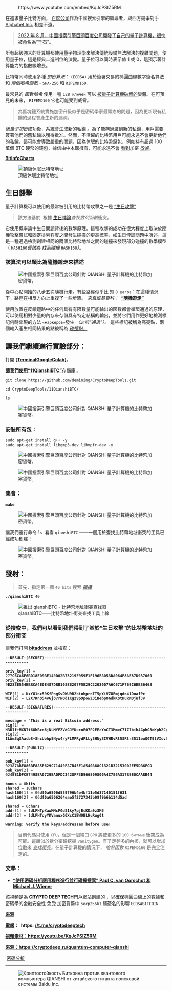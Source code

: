 <!-- wp:embed {"url":"https://www.youtube.com/embed/KqJcPSIZ5RM","type":"rich","providerNameSlug":"вставить-обработчик","responsive":true,"className":"wp-embed-aspect-16-9 wp-has-aspect-ratio"} -->
<figure class="wp-block-embed is-type-rich is-provider-вставить-обработчик wp-block-embed-вставить-обработчик wp-embed-aspect-16-9 wp-has-aspect-ratio"><div class="wp-block-embed__wrapper">
https://www.youtube.com/embed/KqJcPSIZ5RM
</div></figure>
<!-- /wp:embed -->

<!-- wp:paragraph -->
<p>在追求量子比特方面，&nbsp;<a href="https://en.wikipedia.org/wiki/Baidu">百度公司</a>作為中國搜索引擎的領導者，與西方競爭對手<a href="https://en.wikipedia.org/wiki/Alphabet_Inc.">Alphabet Inc.</a>&nbsp;相差不遠。&nbsp;</p>
<!-- /wp:paragraph -->

<!-- wp:quote -->
<blockquote class="wp-block-quote"><!-- wp:paragraph -->
<p><a href="https://www.reuters.com/technology/chinas-baidu-reveals-its-first-quantum-computer-called-qianshi-2022-08-25/" target="_blank" rel="noreferrer noopener">2022 年 8 月，中國搜索引擎巨頭百度公司開發了自己的量子計算機，很快被命名為“千石”。</a></p>
<!-- /wp:paragraph --></blockquote>
<!-- /wp:quote -->

<!-- wp:paragraph -->
<p>所有超級強大的計算機都使用量子物理學來解決傳統設備無法解決的複雜問題，使用量子位，這是經典二進制位的演變。量子位可以同時表示值 1 或 0，這預示著計算能力的指數級增長。</p>
<!-- /wp:paragraph -->

<!-- wp:paragraph -->
<p>比特幣同時使用多種&nbsp;<em>加密算法</em>：&nbsp;<code>(ECDSA)</code>&nbsp;用於簽署交易的橢圓曲線數字簽名算法和&nbsp;<em>兩個哈希函數</em>&nbsp;-&nbsp;<code>SHA-256</code>&nbsp;和&nbsp;<code>RIPEMD160</code>.</p>
<!-- /wp:paragraph -->

<!-- wp:paragraph -->
<p>最常見的&nbsp;<em>函數哈希</em>&nbsp;使用一種&nbsp;<code>128 ключей</code>&nbsp;可以&nbsp;<a href="https://www.cnet.com/science/quantum-hackers-could-break-bitcoin-in-minutes-but-dont-panic-just-yet/" target="_blank" rel="noreferrer noopener"><u>被量子計算機破解的</u></a>變體。在可預見的未來，&nbsp;<code>RIPEMD160</code>&nbsp;它也可能受到威脅。</p>
<!-- /wp:paragraph -->

<!-- wp:quote -->
<blockquote class="wp-block-quote"><!-- wp:paragraph -->
<p>為區塊鏈系統實施加密升級似乎是密碼學家最頭疼的問題，因為更新現有私鑰的過程會產生新的漏洞。</p>
<!-- /wp:paragraph --></blockquote>
<!-- /wp:quote -->

<!-- wp:paragraph -->
<p><em>後量子加密</em>成功後，系統會生成新的私鑰&nbsp;。為了能夠過渡到新的私鑰，用戶需要簽署他們的舊私鑰以獲得批准。然而，不活躍的比特幣用戶可能永遠不會更新他們的私鑰，這可能會導致嚴重的問題，因為休眠的比特幣錢包，例如持有超過 100 萬個 BTC 硬幣的錢包，據信由中本聰擁有，可能永遠不會&nbsp;<a href="https://en.wikipedia.org/wiki/Satoshi_Nakamoto" target="_blank" rel="noreferrer noopener"><u>看到</u></a>加密&nbsp;<em><u>改進</u></em>。</p>
<!-- /wp:paragraph -->

<!-- wp:paragraph -->
<p><strong><a href="https://bitinfocharts.com/top-100-dormant_7y-bitcoin-addresses.html" target="_blank" rel="noreferrer noopener">BitInfoCharts</a></strong></p>
<!-- /wp:paragraph -->

<!-- wp:image -->
<figure class="wp-block-image"><img src="https://habrastorage.org/r/w1560/getpro/habr/upload_files/1c6/d1f/895/1c6d1f895ca8b4d2f9243e83037e4af3.png" alt="頂級休眠比特幣地址" title="頂級休眠比特幣地址"/><figcaption class="wp-element-caption">頂級休眠比特幣地址</figcaption></figure>
<!-- /wp:image -->

<!-- wp:heading -->
<h2>生日襲擊</h2>
<!-- /wp:heading -->

<!-- wp:paragraph -->
<p>量子計算機可以使用的最常被引用的比特幣攻擊之一是&nbsp;<a href="https://ru.wikipedia.org/wiki/%D0%90%D1%82%D0%B0%D0%BA%D0%B0_%C2%AB%D0%B4%D0%BD%D0%B5%D0%B9_%D1%80%D0%BE%D0%B6%D0%B4%D0%B5%D0%BD%D0%B8%D1%8F%C2%BB" target="_blank" rel="noreferrer noopener"><u>“生日攻擊”</u></a></p>
<!-- /wp:paragraph -->

<!-- wp:quote -->
<blockquote class="wp-block-quote"><!-- wp:paragraph -->
<p>該方法基於&nbsp;&nbsp;根據&nbsp;<a href="https://ru.wikipedia.org/wiki/%D0%9F%D0%B0%D1%80%D0%B0%D0%B4%D0%BE%D0%BA%D1%81_%D0%B4%D0%BD%D0%B5%D0%B9_%D1%80%D0%BE%D0%B6%D0%B4%D0%B5%D0%BD%D0%B8%D1%8F" target="_blank" rel="noreferrer noopener"><u>生日悖論</u></a><em>查找散列函數</em>衝突。<a href="https://ru.wikipedia.org/wiki/%D0%9F%D0%B0%D1%80%D0%B0%D0%B4%D0%BE%D0%BA%D1%81_%D0%B4%D0%BD%D0%B5%D0%B9_%D1%80%D0%BE%D0%B6%D0%B4%D0%B5%D0%BD%D0%B8%D1%8F" target="_blank" rel="noreferrer noopener"><u></u></a></p>
<!-- /wp:paragraph --></blockquote>
<!-- /wp:quote -->

<!-- wp:paragraph -->
<p>它使用概率論中生日問題背後的數學原理。這種攻擊的成功在很大程度上取決於隨機攻擊嘗試和固定排列程度之間發生碰撞的更高概率，如生日悖論問題中所述，這是一種通過檢測創建相同的兩個比特幣地址之間的碰撞來發現部分碰撞的數學模型（&nbsp;<code>HASH160</code><em>嘗試為 找到碰撞&nbsp;</em><code>HASH160</code><em>）</em>。</p>
<!-- /wp:paragraph -->

<!-- wp:heading {"level":3} -->
<h3>該算法可以類比為隨機遊走來描述</h3>
<!-- /wp:heading -->

<!-- wp:image -->
<figure class="wp-block-image"><img src="https://habrastorage.org/getpro/habr/upload_files/372/730/732/372730732a524eceb6abf2c43d6d4066.gif" alt="中國搜索引擎巨頭百度公司針對 QIANSHI 量子計算機的比特幣加密貨幣。"/></figure>
<!-- /wp:image -->

<!-- wp:paragraph -->
<p>從中心點開始的八步五次隨機行走。有些路徑似乎比 短&nbsp;<code>8 шагов</code>：在這種情況下，路徑在相反方向上重複了一些步驟。&nbsp;<em>來自維基百科：&nbsp;&nbsp;</em><a href="https://ru.wikipedia.org/wiki/%D0%A1%D0%BB%D1%83%D1%87%D0%B0%D0%B9%D0%BD%D0%BE%D0%B5_%D0%B1%D0%BB%D1%83%D0%B6%D0%B4%D0%B0%D0%BD%D0%B8%D0%B5" target="_blank" rel="noreferrer noopener"><strong><u>“隨機遊走”</u></strong></a></p>
<!-- /wp:paragraph -->

<!-- wp:paragraph -->
<p>使用放置在反饋迴路中的任何具有有限數量可能輸出的函數都會循環通過的原理，可以使用相對少量的內存來存儲具有特定結構的輸出，並將它們用作更好地檢測標記何時出現的方法&nbsp;<code>«маркеров»</code>發生&nbsp;<em>（之前“通過”）。</em>&nbsp;這些標記被稱為高亮點，兩個輸入產生相同結果的點被稱為&nbsp;<em><u>碰撞點。</u></em></p>
<!-- /wp:paragraph -->

<!-- wp:heading -->
<h2>讓我們繼續進行實驗部分：</h2>
<!-- /wp:heading -->

<!-- wp:paragraph -->
<p>打開&nbsp;<a href="https://github.com/demining/TerminalGoogleColab" target="_blank" rel="noreferrer noopener"><strong>[TerminalGoogleColab]</strong></a>。</p>
<!-- /wp:paragraph -->

<!-- wp:paragraph -->
<p><a href="https://github.com/demining/CryptoDeepTools/tree/main/11QianshiBTC" target="_blank" rel="noreferrer noopener"><strong>讓我們使用“11QianshiBTC”</strong></a>存儲庫&nbsp;。</p>
<!-- /wp:paragraph -->

<!-- wp:code -->
<pre class="wp-block-code"><code>git clone https://github.com/demining/CryptoDeepTools.git

cd CryptoDeepTools/11QianshiBTC/

ls</code></pre>
<!-- /wp:code -->

<!-- wp:image -->
<figure class="wp-block-image"><img src="https://habrastorage.org/r/w1560/getpro/habr/upload_files/46b/643/dea/46b643deac22875ab71e912f45a52048.png" alt="中國搜索引擎巨頭百度公司針對 QIANSHI 量子計算機的比特幣加密貨幣。"/></figure>
<!-- /wp:image -->

<!-- wp:heading {"level":3} -->
<h3>安裝所有包：</h3>
<!-- /wp:heading -->

<!-- wp:code -->
<pre class="wp-block-code"><code>sudo apt-get install g++ -y
sudo apt-get install libgmp3-dev libmpfr-dev -y</code></pre>
<!-- /wp:code -->

<!-- wp:image -->
<figure class="wp-block-image"><img src="https://habrastorage.org/r/w1560/getpro/habr/upload_files/552/8fc/eb1/5528fceb1901b8438c6e64d299d73b67.png" alt="中國搜索引擎巨頭百度公司針對 QIANSHI 量子計算機的比特幣加密貨幣。"/></figure>
<!-- /wp:image -->

<!-- wp:image -->
<figure class="wp-block-image"><img src="https://habrastorage.org/r/w1560/getpro/habr/upload_files/2f2/96e/759/2f296e759e463171f6fe0d6efa10cd2f.png" alt="中國搜索引擎巨頭百度公司針對 QIANSHI 量子計算機的比特幣加密貨幣。"/></figure>
<!-- /wp:image -->

<!-- wp:heading {"level":3} -->
<h3>集會：</h3>
<!-- /wp:heading -->

<!-- wp:code -->
<pre class="wp-block-code"><code><strong>make</strong></code></pre>
<!-- /wp:code -->

<!-- wp:image -->
<figure class="wp-block-image"><img src="https://habrastorage.org/r/w1560/getpro/habr/upload_files/390/7f8/f30/3907f8f30a993f0f95973d1afa21e2ed.png" alt="中國搜索引擎巨頭百度公司針對 QIANSHI 量子計算機的比特幣加密貨幣。"/></figure>
<!-- /wp:image -->

<!-- wp:paragraph -->
<p>讓我們運行命令&nbsp;<code>ls&nbsp;</code>看看&nbsp;<code>qianshiBTC</code>&nbsp;——一個用於查找比特幣地址衝突的工具已經成功創建！</p>
<!-- /wp:paragraph -->

<!-- wp:image -->
<figure class="wp-block-image"><img src="https://habrastorage.org/r/w1560/getpro/habr/upload_files/177/98d/267/17798d267ea2f8734e01ba4a5a706cd5.png" alt="中國搜索引擎巨頭百度公司針對 QIANSHI 量子計算機的比特幣加密貨幣。"/></figure>
<!-- /wp:image -->

<!-- wp:heading -->
<h2>發射：</h2>
<!-- /wp:heading -->

<!-- wp:quote -->
<blockquote class="wp-block-quote"><!-- wp:paragraph -->
<p>首先，指定第一個&nbsp;<code>40 bits</code>&nbsp;搜索&nbsp;<strong><em><u>碰撞</u></em></strong></p>
<!-- /wp:paragraph --></blockquote>
<!-- /wp:quote -->

<!-- wp:code -->
<pre class="wp-block-code"><code>./<strong>qianshiBTC</strong> 40</code></pre>
<!-- /wp:code -->

<!-- wp:image -->
<figure class="wp-block-image"><img src="https://habrastorage.org/getpro/habr/upload_files/58b/03b/04f/58b03b04fed341649e251aec1c85f9ce.gif" alt="推出 qianshiBTC - 比特幣地址衝突查找器" title="推出 qianshiBTC - 比特幣地址衝突查找器"/><figcaption class="wp-element-caption">qianshiBTC——比特幣地址衝突查找工具上線</figcaption></figure>
<!-- /wp:image -->

<!-- wp:heading {"level":3} -->
<h3>從搜索中，我們可以看到我們得到了基於“生日攻擊”的比特幣地址的部分衝突</h3>
<!-- /wp:heading -->

<!-- wp:paragraph -->
<p>讓我們打開&nbsp;<a href="https://cryptodeep.ru/bitaddress.html" target="_blank" rel="noreferrer noopener"><strong>bitaddress</strong></a>&nbsp;並檢查：</p>
<!-- /wp:paragraph -->

<!-- wp:code -->
<pre class="wp-block-code"><code><strong>--RESULT-</strong>(<strong>SECRET</strong>)<strong>---------------------------------------------------------------</strong>

<strong>priv_key</strong>&#91;1] = 277<strong>C6CA6F6BD18E09BE149D02B73219E959F1F196EA053DA064F8AE87D937060</strong>
<strong>priv_key</strong>&#91;2] = 9<strong>E233E554BBBCA4E0E487DBB108E8207F5E29C2203007A6C671F769C6EB56463</strong>

<strong>WIF</strong>&#91;1] = <strong>KxYU1nx59KfPngSvDWU9B2hinhprnTT5pXiVZUEmjqdo41DuafPc</strong>
<strong>WIF</strong>&#91;2] = <strong>L2X7Kn854vGj87rNQd1Kgz9p9powZ3iHebp8GdkK8tHuRMDjufJv</strong>

<strong>--RESULT-</strong>(<strong>SIGNATURES</strong>)<strong>-----------------------------------------------------------</strong>

<strong>message</strong> = "<strong>This</strong> <strong>is</strong> <strong>a</strong> <strong>real</strong> <strong>Bitcoin</strong> <strong>address</strong>."
<strong>sig</strong>&#91;1] = <strong>H3RIf</strong>+<strong>MXNTt68hBxo6jNLMYFZVdGJYKucuE07P2EEcYnCT3MmeC7IZ7bib4GphG3oKph2Cg</strong>/<strong>t1KIoJShT1uLOfo</strong>=
<strong>sig</strong>&#91;2] = <strong>ILWm8qSAacbS</strong>+<strong>ShcUohp5Nyw4</strong>/<strong>yFLMPRydPLLy8HNy3IVHRvRt58Rtr3511euQGT9tVIcv0QhetqydrB0txUxu8</strong>=

<strong>--RESULT-</strong>(<strong>PUBLIC</strong>)<strong>---------------------------------------------------------------</strong>

<strong>pub_key</strong>&#91;1] = 023<strong>A7ABE886BF8A5E629C71449FA7B45F1A540A88C1321B32153002EE5DB6FCD</strong>
<strong>pub_key</strong>&#91;2] = 024<strong>EE1DFCE7498EA0729EADFDC3428FF3D966509800A4C786A317B9E0CAABB44</strong>

<strong>bonus</strong> = 0<strong>bits</strong>
<strong>shared</strong> = 10<strong>chars</strong>
<strong>hash160</strong>&#91;1] = 06<strong>df0a6506d559796b4e4bf11e5d37140151f631</strong>
<strong>hash160</strong>&#91;2] = 06<strong>df0a6506264eae5f2727343b09f9b6b114d5ad</strong>

<strong>shared</strong> = 6<strong>chars</strong>
<strong>addr</strong>&#91;1] = 1<strong>dLFHTpXawMMcFGd81ky7pjEcKDa9z3M8</strong>
<strong>addr</strong>&#91;2] = 1<strong>dLFHToyYKVanuxG6XcC1BW9BLHuRugGt</strong>

<strong>warning</strong>: <strong>verify</strong> <strong>the</strong> <strong>keys</strong>/<strong>addresses</strong> <strong>before</strong> <strong>use</strong>!</code></pre>
<!-- /wp:code -->

<!-- wp:quote -->
<blockquote class="wp-block-quote"><!-- wp:paragraph -->
<p>目前代碼只使用&nbsp;<code>CPU</code>，但是一個端口&nbsp;<code>GPU</code>&nbsp;將使更多的&nbsp;<code>100 битные</code>&nbsp;衝突成為可能。這類似於拆分密鑰挖掘&nbsp;<code>Vanitygen</code>。有了足夠多的內核，就可以增加位數來&nbsp;<em><u>查找衝突</u></em>。在量子計算機的情況下，&nbsp;<em>哈希函數</em>&nbsp;<code>RIPEMD160</code>&nbsp;是完全注定的。</p>
<!-- /wp:paragraph --></blockquote>
<!-- /wp:quote -->

<!-- wp:heading {"level":3} -->
<h3>文學：</h3>
<!-- /wp:heading -->

<!-- wp:list -->
<ul><!-- wp:list-item -->
<li><strong><a href="https://link.springer.com/article/10.1007/PL00003816" target="_blank" rel="noreferrer noopener">“使用密碼分析應用程序進行並行碰撞搜索” Paul C. van Oorschot 和 Michael J. Wiener</a></strong></li>
<!-- /wp:list-item --></ul>
<!-- /wp:list -->

<!-- wp:paragraph -->
<p>該視頻是為&nbsp;<a href="https://cryptodeep.ru/" target="_blank" rel="noreferrer noopener"><strong>CRYPTO DEEP TECH</strong></a>門戶網站創建的&nbsp;，以確保橢圓曲線上的數據和密碼學的金融安全性&nbsp;免受&nbsp;加密貨幣中&nbsp;<code>secp256k1</code>&nbsp;弱簽名的影響&nbsp;<code>ECDSA</code><code>BITCOIN</code></p>
<!-- /wp:paragraph -->

<!-- wp:paragraph -->
<p><a href="https://github.com/demining/CryptoDeepTools/tree/main/11QianshiBTC" target="_blank" rel="noreferrer noopener"><strong>來源</strong></a></p>
<!-- /wp:paragraph -->

<!-- wp:paragraph -->
<p><a href="https://t.me/cryptodeeptech"><strong>電報</strong></a><strong>：&nbsp; https:&nbsp;</strong><a href="https://t.me/cryptodeeptech" target="_blank" rel="noreferrer noopener"><strong><u>//t.me/cryptodeeptech</u></strong></a></p>
<!-- /wp:paragraph -->

<!-- wp:paragraph -->
<p><a href="https://youtu.be/KqJcPSIZ5RM" target="_blank" rel="noreferrer noopener"><strong>視頻素材：https://youtu.be/KqJcPSIZ5RM</strong></a></p>
<!-- /wp:paragraph -->

<!-- wp:paragraph -->
<p><a href="https://cryptodeep.ru/quantum-computer-qianshi" target="_blank" rel="noreferrer noopener"><strong>來源：https://cryptodeep.ru/quantum-computer-qianshi</strong></a></p>
<!-- /wp:paragraph -->

<!-- wp:paragraph -->
<p> <a href="https://cryptodeep.ru/category/%d0%ba%d1%80%d0%b8%d0%bf%d1%82%d0%be%d0%b0%d0%bd%d0%b0%d0%bb%d0%b8%d0%b7/">密碼分析</a></p>
<!-- /wp:paragraph -->

<!-- wp:separator -->
<hr class="wp-block-separator has-alpha-channel-opacity"/>
<!-- /wp:separator -->

<!-- wp:image {"id":2399} -->
<figure class="wp-block-image"><img src="https://cryptodeep.ru/wp-content/uploads/2023/03/015-1024x576.png" alt="Криптостойкость Биткоина против квантового компьютера QIANSHI от китайского гиганта поисковой системы Baidu Inc." class="wp-image-2399"/></figure>
<!-- /wp:image -->
